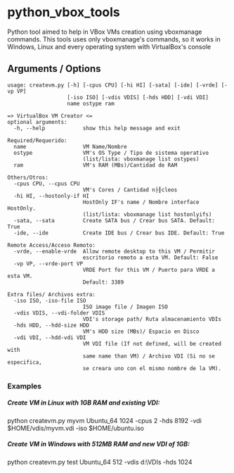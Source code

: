 # python_vbox_tools
Python tool aimed to help in VBox VMs creation using vboxmanage commands.
This tools uses only vboxmanage's commands, so it works in Windows, Linux and every operating system with VirtualBox's console

## Arguments / Options
```
usage: createvm.py [-h] [-cpus CPU] [-hi HI] [-sata] [-ide] [-vrde] [-vp VP]
                   [-iso ISO] [-vdis VDIS] [-hds HDD] [-vdi VDI]
                   name ostype ram

=> VirtualBox VM Creator <=
optional arguments:
  -h, --help            show this help message and exit

Required/Requerido:
  name                  VM Name/Nombre
  ostype                VM's OS Type / Tipo de sistema operativo
                        (list/lista: vboxmanage list ostypes)
  ram                   VM's RAM (MBs)/Cantidad de RAM

Others/Otros:
  -cpus CPU, --cpus CPU
                        VM's Cores / Cantidad n├║cleos
  -hi HI, --hostonly-if HI
                        HostOnly IF's name / Nombre interface HostOnly.
                        (list/lista: vboxmanage list hostonlyifs)
  -sata, --sata         Create SATA bus / Crear bus SATA. Default: True
  -ide, --ide           Create IDE bus / Crear bus IDE. Default: True

Remote Access/Acceso Remoto:
  -vrde, --enable-vrde  Allow remote desktop to this VM / Permitir
                        escritorio remoto a esta VM. Default: False
  -vp VP, --vrde-port VP
                        VRDE Port for this VM / Puerto para VRDE a esta VM.
                        Default: 3389

Extra files/ Archivos extra:
  -iso ISO, -iso-file ISO
                        ISO image file / Imagen ISO
  -vdis VDIS, --vdi-folder VDIS
                        VDI's storage path/ Ruta almacenamiento VDIs
  -hds HDD, --hdd-size HDD
                        VM's HDD size (MBs)/ Espacio en Disco
  -vdi VDI, --hdd-vdi VDI
                        VM VDI file (If not defined, will be created with
                        same name than VM) / Archivo VDI (Si no se especifica,
                        se creara uno con el mismo nombre de la VM).
```
### Examples

##### Create VM in Linux with 1GB RAM and existing VDI:
python createvm.py myvm Ubuntu_64 1024 -cpus 2 -hds 8192 -vdi $HOME/vdis/myvm.vdi -iso $HOME/ubuntu.iso

##### Create VM in Windows with 512MB RAM and new VDI of 1GB:
python createvm.py test Ubuntu_64 512 -vdis d:\VDIs -hds 1024
